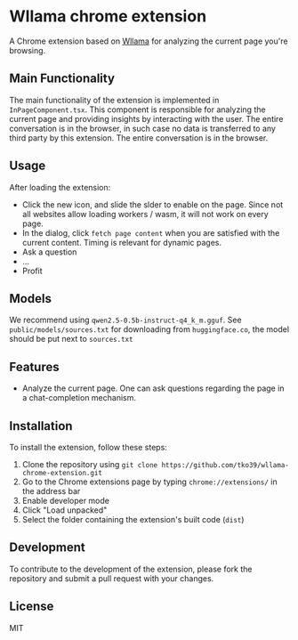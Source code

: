 # Wllama chrome extension

A Chrome extension based on [Wllama](https://github.com/ngxson/wllama/) for analyzing the current page you're browsing.

## Main Functionality

The main functionality of the extension is implemented in `InPageComponent.tsx`. This component is responsible for analyzing the current page and providing insights by interacting with the user.
The entire conversation is in the browser, in such case no data is transferred to any third party by this extension. The entire conversation is in the browser.

## Usage

After loading the extension:
- Click the new icon, and slide the slder to enable on the page. Since not all websites allow loading workers / wasm, it will not work on every page.
- In the dialog, click `fetch page content` when you are satisfied with the current content. Timing is relevant for dynamic pages.
- Ask a question
- ...
- Profit

## Models

We recommend using `qwen2.5-0.5b-instruct-q4_k_m.gguf`. See `public/models/sources.txt` for downloading from `huggingface.co`, the model should be put next to `sources.txt`

## Features

- Analyze the current page. One can ask questions regarding the page in a chat-completion mechanism.

## Installation

To install the extension, follow these steps:

1. Clone the repository using `git clone https://github.com/tko39/wllama-chrome-extension.git`
2. Go to the Chrome extensions page by typing `chrome://extensions/` in the address bar
3. Enable developer mode
4. Click "Load unpacked"
5. Select the folder containing the extension's built code (`dist`)

## Development

To contribute to the development of the extension, please fork the repository and submit a pull request with your changes.

## License

MIT
